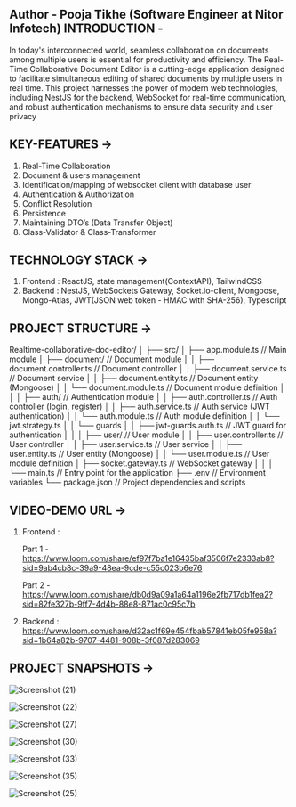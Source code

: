 Author -  Pooja Tikhe (Software Engineer at Nitor Infotech)
INTRODUCTION -
--------------------------------------------------------------------------------------------------------
In today's interconnected world, seamless collaboration on documents among multiple users is 
essential for productivity and efficiency. The Real-Time Collaborative Document Editor is a 
cutting-edge application designed to facilitate simultaneous editing of shared documents by 
multiple users in real time. This project harnesses the power of modern web technologies, 
including NestJS for the backend, WebSocket for real-time communication, and robust 
authentication mechanisms to ensure data security and user privacy


KEY-FEATURES ->
--------------------------------------------------------------------------------------------------------

  1. Real-Time Collaboration
  2. Document & users management
  3. Identification/mapping of websocket client with database user
  4. Authentication & Authorization
  5. Conflict Resolution
  6. Persistence
  7. Maintaining DTO’s (Data Transfer Object)
  8. Class-Validator & Class-Transformer

TECHNOLOGY STACK  ->
--------------------------------------------------------------------------------------------------------

  1. Frontend : ReactJS, state management(ContextAPI), TailwindCSS
  2. Backend : NestJS, WebSockets Gateway, Socket.io-client, Mongoose, Mongo-Atlas, JWT(JSON web token - HMAC with SHA-256), Typescript

PROJECT STRUCTURE ->
--------------------------------------------------------------------------------------------------------

Realtime-collaborative-doc-editor/
│
├── src/
│ ├── app.module.ts // Main module
│ ├── document/ // Document module
│ │ ├── document.controller.ts // Document controller
│ │ ├── document.service.ts // Document service
│ │ ├── document.entity.ts // Document entity (Mongoose)
│ │ └── document.module.ts // Document module definition
│ │
│ ├── auth/ // Authentication module
│ │ ├── auth.controller.ts // Auth controller (login, register)
│ │ ├── auth.service.ts // Auth service (JWT authentication)
│ │ └── auth.module.ts // Auth module definition
│ │ └── jwt.strategy.ts 
│ │ └── guards
│ │ ├── jwt-guards.auth.ts // JWT guard for authentication
│ │
│ ├── user/ // User module
│ │ ├── user.controller.ts // User controller
│ │ ├── user.service.ts // User service
│ │ ├── user.entity.ts // User entity (Mongoose)
│ │ └── user.module.ts // User module definition
│ ├── socket.gateway.ts // WebSocket gateway
│ │
│ └── main.ts // Entry point for the application
├── .env // Environment variables
└── package.json // Project dependencies and scripts


VIDEO-DEMO URL ->
--------------------------------------------------------------------------------------------------------


  1. Frontend :
      
       Part 1 - https://www.loom.com/share/ef97f7ba1e16435baf3506f7e2333ab8?sid=9ab4cb8c-39a9-48ea-9cde-c55c023b6e76

       Part 2 - https://www.loom.com/share/db0d9a09a1a64a1196e2fb717db1fea2?sid=82fe327b-9ff7-4d4b-88e8-871ac0c95c7b
     
  3. Backend :
                https://www.loom.com/share/d32ac1f69e454fbab57841eb05fe958a?sid=1b64a82b-9707-4481-908b-3f087d283069
     
PROJECT SNAPSHOTS ->
--------------------------------------------------------------------------------------------------------


![Screenshot (21)](https://github.com/tikhepooja11/Realtime-collaborative-document-editor-app/assets/47672660/bf03a889-d6cb-477f-8c99-65edc7b7cced)

![Screenshot (22)](https://github.com/tikhepooja11/Realtime-collaborative-document-editor-app/assets/47672660/4dc5290b-8d79-4d39-a32e-d8917e7eb8a1)

![Screenshot (27)](https://github.com/tikhepooja11/Realtime-collaborative-document-editor-app/assets/47672660/83fcd4cc-1e9e-4129-881a-6e31e4b98f73)

![Screenshot (30)](https://github.com/tikhepooja11/Realtime-collaborative-document-editor-app/assets/47672660/dd043a3a-bfce-436c-842d-72afe1d1328d)

![Screenshot (33)](https://github.com/tikhepooja11/Realtime-collaborative-document-editor-app/assets/47672660/bcb569e2-bbb3-4994-a920-8223a292e9b2)

![Screenshot (35)](https://github.com/tikhepooja11/Realtime-collaborative-document-editor-app/assets/47672660/e340aa0d-4315-427b-84c3-c79c0e714670)

![Screenshot (25)](https://github.com/tikhepooja11/Realtime-collaborative-document-editor-app/assets/47672660/9ca3c34e-c95c-4b62-8a48-7899d934b305)
